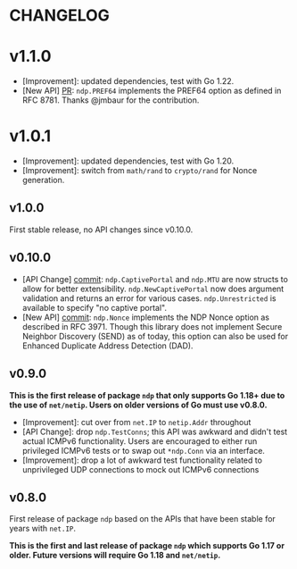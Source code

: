 # CHANGELOG

# v1.1.0

- [Improvement]: updated dependencies, test with Go 1.22.
- [New API] [PR](https://github.com/mdlayher/ndp/pull/31): `ndp.PREF64`
  implements the PREF64 option as defined in RFC 8781. Thanks @jmbaur for the
  contribution.

# v1.0.1

- [Improvement]: updated dependencies, test with Go 1.20.
- [Improvement]: switch from `math/rand` to `crypto/rand` for Nonce generation.

## v1.0.0

First stable release, no API changes since v0.10.0.

## v0.10.0

- [API Change]
  [commit](https://github.com/mdlayher/ndp/commit/0e153112a3ae254e05f4e55afdb684da0712d5c9):
  `ndp.CaptivePortal` and `ndp.MTU` are now structs to allow for better
  extensibility. `ndp.NewCaptivePortal` now does argument validation and returns
  an error for various cases. `ndp.Unrestricted` is available to specify "no
  captive portal".
- [New API]
  [commit](https://github.com/mdlayher/ndp/commit/7d558c930180892ed63e3213bb45bc62c71b6fa5):
  `ndp.Nonce` implements the NDP Nonce option as described in RFC 3971. Though
  this library does not implement Secure Neighbor Discovery (SEND) as of today,
  this option can also be used for Enhanced Duplicate Address Detection (DAD).

## v0.9.0

**This is the first release of package `ndp` that only supports Go 1.18+ due to
the use of `net/netip`. Users on older versions of Go must use v0.8.0.**

- [Improvement]: cut over from `net.IP` to `netip.Addr` throughout
- [API Change]: drop `ndp.TestConns`; this API was awkward and didn't test
  actual ICMPv6 functionality. Users are encouraged to either run privileged
  ICMPv6 tests or to swap out `*ndp.Conn` via an interface.
- [Improvement]: drop a lot of awkward test functionality related to
  unprivileged UDP connections to mock out ICMPv6 connections

## v0.8.0

First release of package `ndp` based on the APIs that have been stable for years
with `net.IP`.

**This is the first and last release of package `ndp` which supports Go 1.17 or
older. Future versions will require Go 1.18 and `net/netip`.**
